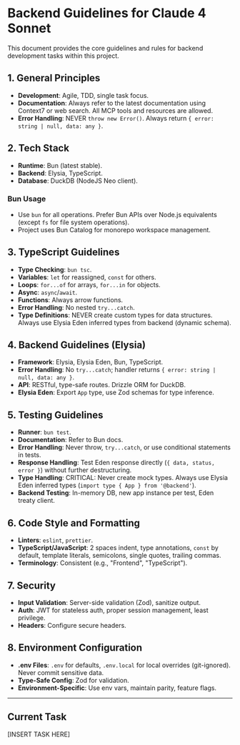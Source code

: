# Backend Guidelines for Claude 4 Sonnet

This document provides the core guidelines and rules for backend development tasks within this project.

## 1. General Principles
- **Development**: Agile, TDD, single task focus.
- **Documentation**: Always refer to the latest documentation using Context7 or web search. All MCP tools and resources are allowed.
- **Error Handling**: NEVER `throw new Error()`. Always return `{ error: string | null, data: any }`.

## 2. Tech Stack
- **Runtime**: Bun (latest stable).
- **Backend**: Elysia, TypeScript.
- **Database**: DuckDB (NodeJS Neo client).

### Bun Usage
- Use `bun` for all operations. Prefer Bun APIs over Node.js equivalents (except `fs` for file system operations).
- Project uses Bun Catalog for monorepo workspace management.

## 3. TypeScript Guidelines
- **Type Checking**: `bun tsc`.
- **Variables**: `let` for reassigned, `const` for others.
- **Loops**: `for...of` for arrays, `for...in` for objects.
- **Async**: `async`/`await`.
- **Functions**: Always arrow functions.
- **Error Handling**: No nested `try...catch`.
- **Type Definitions**: NEVER create custom types for data structures. Always use Elysia Eden inferred types from backend (dynamic schema).

## 4. Backend Guidelines (Elysia)
- **Framework**: Elysia, Elysia Eden, Bun, TypeScript.
- **Error Handling**: No `try...catch`; handler returns `{ error: string | null, data: any }`.
- **API**: RESTful, type-safe routes. Drizzle ORM for DuckDB.
- **Elysia Eden**: Export `App` type, use Zod schemas for type inference.

## 5. Testing Guidelines
- **Runner**: `bun test`.
- **Documentation**: Refer to Bun docs.
- **Error Handling**: Never throw, `try...catch`, or use conditional statements in tests.
- **Response Handling**: Test Eden response directly (`{ data, status, error }`) without further destructuring.
- **Type Handling**: CRITICAL: Never create mock types. Always use Elysia Eden inferred types (`import type { App } from '@backend'`).
- **Backend Testing**: In-memory DB, new app instance per test, Eden treaty client.

## 6. Code Style and Formatting
- **Linters**: `eslint`, `prettier`.
- **TypeScript/JavaScript**: 2 spaces indent, type annotations, `const` by default, template literals, semicolons, single quotes, trailing commas.
- **Terminology**: Consistent (e.g., "Frontend", "TypeScript").

## 7. Security
- **Input Validation**: Server-side validation (Zod), sanitize output.
- **Auth**: JWT for stateless auth, proper session management, least privilege.
- **Headers**: Configure secure headers.

## 8. Environment Configuration
- **.env Files**: `.env` for defaults, `.env.local` for local overrides (git-ignored). Never commit sensitive data.
- **Type-Safe Config**: Zod for validation.
- **Environment-Specific**: Use env vars, maintain parity, feature flags.

---

## Current Task

[INSERT TASK HERE]
